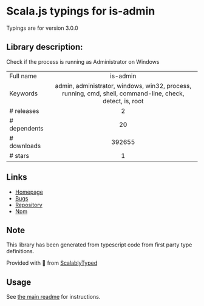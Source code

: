 
# Scala.js typings for is-admin

Typings are for version 3.0.0

## Library description:
Check if the process is running as Administrator on Windows

|                    |                 |
| ------------------ | :-------------: |
| Full name          | is-admin |
| Keywords           | admin, administrator, windows, win32, process, running, cmd, shell, command-line, check, detect, is, root |
| # releases         | 2 |
| # dependents       | 20 |
| # downloads        | 392655 |
| # stars            | 1 |

## Links
- [Homepage](https://github.com/sindresorhus/is-admin#readme)
- [Bugs](https://github.com/sindresorhus/is-admin/issues)
- [Repository](https://github.com/sindresorhus/is-admin)
- [Npm](https://www.npmjs.com/package/is-admin)
    


## Note
This library has been generated from typescript code from first party type definitions.

Provided with :purple_heart: from [ScalablyTyped](https://github.com/oyvindberg/ScalablyTyped)

## Usage
See [the main readme](../../readme.md) for instructions.


